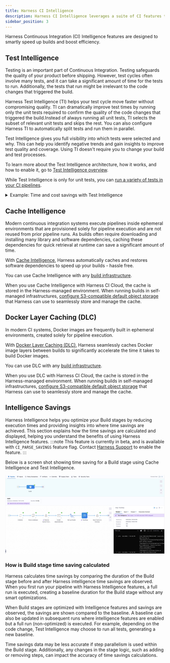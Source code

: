 ```yaml
---
title: Harness CI Intelligence
description: Harness CI Intelligence leverages a suite of CI features to optimize your builds.
sidebar_position: 3
---
```


Harness Continuous Integration (CI) Intelligence features are designed to smartly speed up builds and boost efficiency.

## Test Intelligence

Testing is an important part of Continuous Integration. Testing safeguards the quality of your product before shipping. However, test cycles often involve many tests, and it can take a significant amount of time for the tests to run. Additionally, the tests that run might be irrelevant to the code changes that triggered the build.

Harness Test Intelligence (TI) helps your test cycle move faster without compromising quality. TI can dramatically improve test times by running only the unit tests required to confirm the quality of the code changes that triggered the build.Instead of always running all unit tests, TI selects the subset of relevant unit tests and skips the rest. You can also configure Harness TI to automatically split tests and run them in parallel.

Test Intelligence gives you full visibility into which tests were selected and why. This can help you identify negative trends and gain insights to improve test quality and coverage. Using TI doesn't require you to change your build and test processes.

To learn more about the Test Intelligence architecture, how it works, and how to enable it, go to [Test Intelligence overview](/docs/continuous-integration/use-ci/run-tests/ti-overview.md).

While Test Intelligence is only for unit tests, you can [run a variety of tests in your CI pipelines](/docs/continuous-integration/use-ci/run-tests/run-tests-in-ci.md).

<details>
<summary>Example: Time and cost savings with Test Intelligence</summary>

We ran Test Intelligence on our biggest repository, Harness-Core. Here's what we achieved:

- PRs checked: 3000
- Average UT time without TI: 75 minutes
- Average UT time with TI: 25 minutes

Here's how Harness Test Intelligence performed with some popular open-source repositories:

| **Project name**     | **Average test run time without TI** | **Average test run time with TI** |
| -------------------- | ------------------------------------ | --------------------------------- |
| Harness-Core         | 75 mins                              | 25 mins                           |
| Incubator Pinot      | 338 mins                             | 228 mins                          |
| Hudi                 | 58 mins                              | 43 mins                           |
| RocketMQ             | 4.6 mins                             | 3.1 mins                          |
| Spring Cloud Alibaba | 0.744 mins                           | 0.59 mins                         |
| Incubator Shenyu     | 1.16 min                             | 0.4 min                           |
| Sentinel             | 1.90 min                             | 1 min                             |

</details>

## Cache Intelligence

Modern continuous integration systems execute pipelines inside ephemeral environments that are provisioned solely for pipeline execution and are not reused from prior pipeline runs. As builds often require downloading and installing many library and software dependencies, caching these dependencies for quick retrieval at runtime can save a significant amount of time.

With [Cache Intelligence](/docs/continuous-integration/use-ci/caching-ci-data/cache-intelligence.md), Harness automatically caches and restores software dependencies to speed up your builds - hassle free.

You can use Cache Intelligence with any [build infrastructure](/docs/continuous-integration/use-ci/set-up-build-infrastructure/which-build-infrastructure-is-right-for-me.md).

When you use Cache Intelligence with Harness CI Cloud, the cache is stored in the Harness-managed environment. When running builds in self-managed infrastructures, [configure S3-compatible  default object storage](/docs/platform/settings/default-settings.md#continuous-integration) that Harness can use to seamlessly store and manage the cache.

## Docker Layer Caching (DLC)

In modern CI systems, Docker images are frequently built in ephemeral environments, created solely for pipeline execution. 

With [Docker Layer Caching (DLC)](/docs/continuous-integration/use-ci/caching-ci-data/docker-layer-caching.md), Harness seamlessly caches Docker image layers between builds to significantly accelerate the time it takes to build Docker images.

You can use DLC with any [build infrastructure](/docs/continuous-integration/use-ci/set-up-build-infrastructure/which-build-infrastructure-is-right-for-me.md).

When you use DLC with Harness CI Cloud, the cache is stored in the Harness-managed environment. When running builds in self-managed infrastructures, [configure S3-compatible  default object storage](/docs/platform/settings/default-settings.md#continuous-integration) that Harness can use to seamlessly store and manage the cache.


## Intelligence Savings 

Harness Intelligence helps you optimize your Build stages by reducing execution times and providing insights into where time savings are achieved. This section explains how the time savings are calculated and displayed, helping you understand the benefits of using Harness Intelligence features.
:::note
This feature is currently in beta, and is available with `CI_PARSE_SAVINGS` feature flag. Contact [Harness Support](mailto:support@harness.io) to enable the feature.
:::




Below is a screen shot showing time saving for a Build stage using Cache Intelligence and Test Intelligence. 

![](./static/ci_stage_savings.png)



### How is Build stage time saving calculated 

Harness calculates time savings by comparing the duration of the Build stage before and after Harness intelligence time savings are observed. When you first run your pipeline with Harness Intelligence features, a full run is executed, creating a baseline duration for the Build stage without any smart optimizations.

When Build stages are optimized with Intelligence features and savings are observed, the savings are shown compared to the baseline. A baseline can also be updated in subsequent runs where intelligence features are enabled but a full run (non-optimized) is executed. For example, depending on the code change, Test Intelligence may choose to run all tests, generating a new baseline.

Time savings data may be less accurate if step parallelism is used within the Build stage. Additionally, any changes in the stage logic, such as adding or removing steps, can impact the accuracy of time savings calculations.








<!-- ## Build Intelligence -->

<!-- Build Cache feature. Caches outputs (like artifacts) rather than inputs (like Cache Intelligence) or image layers (like DLC). -->
